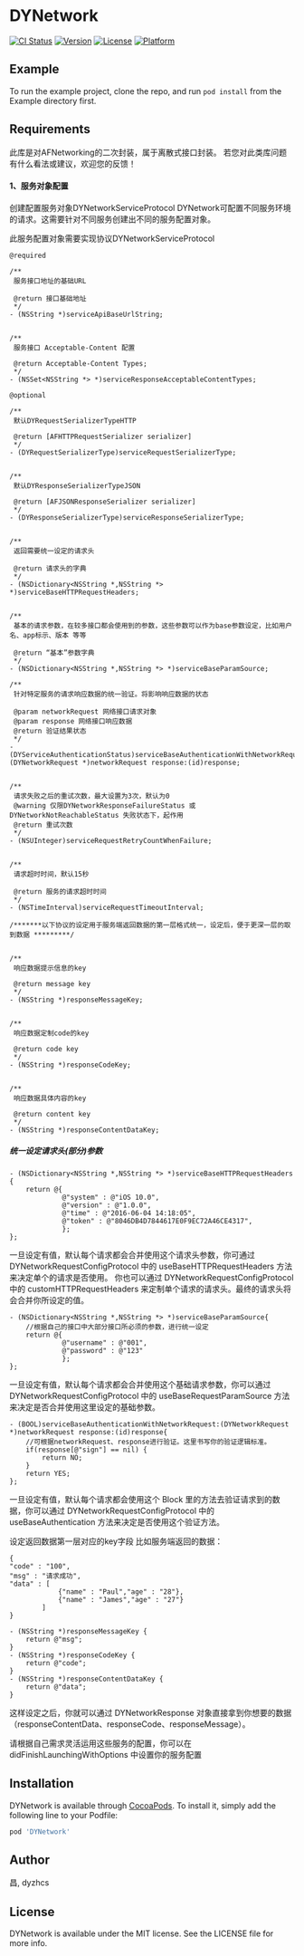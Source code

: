 # DYNetwork

[![CI Status](https://img.shields.io/travis/昌/DYNetwork.svg?style=flat)](https://travis-ci.org/昌/DYNetwork)
[![Version](https://img.shields.io/cocoapods/v/DYNetwork.svg?style=flat)](https://cocoapods.org/pods/DYNetwork)
[![License](https://img.shields.io/cocoapods/l/DYNetwork.svg?style=flat)](https://cocoapods.org/pods/DYNetwork)
[![Platform](https://img.shields.io/cocoapods/p/DYNetwork.svg?style=flat)](https://cocoapods.org/pods/DYNetwork)

## Example

To run the example project, clone the repo, and run `pod install` from the Example directory first.

## Requirements

此库是对AFNetworking的二次封装，属于离散式接口封装。
若您对此类库问题有什么看法或建议，欢迎您的反馈！
#### 1、服务对象配置
创建配置服务对象DYNetworkServiceProtocol
DYNetwork可配置不同服务环境的请求。这需要针对不同服务创建出不同的服务配置对象。

此服务配置对象需要实现协议DYNetworkServiceProtocol
```
@required

/**
 服务接口地址的基础URL
 
 @return 接口基础地址
 */
- (NSString *)serviceApiBaseUrlString;


/**
 服务接口 Acceptable-Content 配置
 
 @return Acceptable-Content Types;
 */
- (NSSet<NSString *> *)serviceResponseAcceptableContentTypes;

@optional

/**
 默认DYRequestSerializerTypeHTTP

 @return [AFHTTPRequestSerializer serializer]
 */
- (DYRequestSerializerType)serviceRequestSerializerType;


/**
 默认DYResponseSerializerTypeJSON

 @return [AFJSONResponseSerializer serializer]
 */
- (DYResponseSerializerType)serviceResponseSerializerType;


/**
 返回需要统一设定的请求头

 @return 请求头的字典
 */
- (NSDictionary<NSString *,NSString *> *)serviceBaseHTTPRequestHeaders;


/**
 基本的请求参数，在较多接口都会使用到的参数，这些参数可以作为base参数设定，比如用户名、app标示、版本 等等

 @return “基本”参数字典
 */
- (NSDictionary<NSString *,NSString *> *)serviceBaseParamSource;

/**
 针对特定服务的请求响应数据的统一验证。将影响响应数据的状态
 
 @param networkRequest 网络接口请求对象
 @param response 网络接口响应数据
 @return 验证结果状态
 */
- (DYServiceAuthenticationStatus)serviceBaseAuthenticationWithNetworkRequest:(DYNetworkRequest *)networkRequest response:(id)response;


/**
 请求失败之后的重试次数，最大设置为3次，默认为0
 @warning 仅限DYNetworkResponseFailureStatus 或 DYNetworkNotReachableStatus 失败状态下，起作用
 @return 重试次数
 */
- (NSUInteger)serviceRequestRetryCountWhenFailure;


/**
 请求超时时间，默认15秒

 @return 服务的请求超时时间
 */
- (NSTimeInterval)serviceRequestTimeoutInterval;

/*******以下协议的设定用于服务端返回数据的第一层格式统一，设定后，便于更深一层的取到数据 *********/


/**
 响应数据提示信息的key
 
 @return message key
 */
- (NSString *)responseMessageKey;


/**
 响应数据定制code的key
 
 @return code key
 */
- (NSString *)responseCodeKey;


/**
 响应数据具体内容的key
 
 @return content key
 */
- (NSString *)responseContentDataKey;

```

##### 统一设定请求头(部分)参数

```
- (NSDictionary<NSString *,NSString *> *)serviceBaseHTTPRequestHeaders {
    return @{
             @"system" : @"iOS 10.0",
             @"version" : @"1.0.0",
             @"time" : @"2016-06-04 14:18:05",
             @"token" : @"8046DB4D7844617E0F9EC72A46CE4317",
             };
};
```
一旦设定有值，默认每个请求都会合并使用这个请求头参数，你可通过 DYNetworkRequestConfigProtocol 中的 useBaseHTTPRequestHeaders 方法来决定单个的请求是否使用。 你也可以通过 DYNetworkRequestConfigProtocol 中的 customHTTPRequestHeaders 来定制单个请求的请求头。最终的请求头将会合并你所设定的值。
```
- (NSDictionary<NSString *,NSString *> *)serviceBaseParamSource{
    //根据自己的接口中大部分接口所必须的参数，进行统一设定
    return @{
             @"username" : @"001",
             @"password" : @"123"
             };
};
```

一旦设定有值，默认每个请求都会合并使用这个基础请求参数，你可以通过 DYNetworkRequestConfigProtocol 中的 useBaseRequestParamSource 方法来决定是否合并使用这里设定的基础参数。

```
- (BOOL)serviceBaseAuthenticationWithNetworkRequest:(DYNetworkRequest *)networkRequest response:(id)response{
    //可根据networkRequest、response进行验证。这里书写你的验证逻辑标准。
    if(response[@"sign"] == nil) {
        return NO;
    }
    return YES;
};
```

一旦设定有值，默认每个请求都会使用这个 Block 里的方法去验证请求到的数据，你可以通过 DYNetworkRequestConfigProtocol 中的 useBaseAuthentication 方法来决定是否使用这个验证方法。

设定返回数据第一层对应的key字段
比如服务端返回的数据：
```
{
"code" : "100",
"msg" : "请求成功",
"data" : [
			{"name" : "Paul","age" : "28"},
			{"name" : "James","age" : "27"}
		]
}
```
```
- (NSString *)responseMessageKey {
    return @"msg";
}
- (NSString *)responseCodeKey {
    return @"code";
}
- (NSString *)responseContentDataKey {
    return @"data";
}
```
这样设定之后，你就可以通过 DYNetworkResponse 对象直接拿到你想要的数据（responseContentData、responseCode、responseMessage）。

请根据自己需求灵活运用这些服务的配置，你可以在 didFinishLaunchingWithOptions 中设置你的服务配置


## Installation

DYNetwork is available through [CocoaPods](https://cocoapods.org). To install
it, simply add the following line to your Podfile:

```ruby
pod 'DYNetwork'
```

## Author

昌, dyzhcs

## License

DYNetwork is available under the MIT license. See the LICENSE file for more info.
